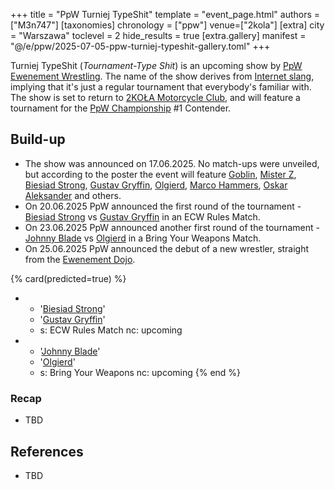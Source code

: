 +++
title = "PpW Turniej TypeShit"
template = "event_page.html"
authors = ["M3n747"]
[taxonomies]
chronology = ["ppw"]
venue=["2kola"]
[extra]
city = "Warszawa"
toclevel = 2
hide_results = true
[extra.gallery]
manifest = "@/e/ppw/2025-07-05-ppw-turniej-typeshit-gallery.toml"
+++

Turniej TypeShit (_Tournament-Type Shit_) is an upcoming show by [PpW Ewenement Wrestling](@/o/ppw.md). The name of the show derives from [Internet slang][name], implying that it's just a regular tournament that everybody's familiar with. The show is set to return to [2KOŁA Motorcycle Club](@/v/2kola.md), and will feature a tournament for the [PpW Championship](@/c/ppw-championship.md) #1 Contender.

## Build-up

* The show was announced on 17.06.2025. No match-ups were unveiled, but according to the poster the event will feature [Goblin](@/w/goblin.md), [Mister Z](@/w/mister-z.md), [Biesiad Strong](@/w/biesiad.md), [Gustav Gryffin](@/w/gustav-gryffin.md), [Olgierd](@/w/olgierd.md), [Marco Hammers](@/w/marco-hammers.md), [Oskar Aleksander](@/w/oskar-aleksander.md) and others.
* On 20.06.2025 PpW announced the first round of the tournament - [Biesiad Strong](@/w/biesiad.md) vs [Gustav Gryffin](@/w/gustav-gryffin.md) in an ECW Rules Match.
* On 23.06.2025 PpW announced another first round of the tournament - [Johnny Blade](@/w/johnny-blade.md) vs [Olgierd](@/w/olgierd.md) in a Bring Your Weapons Match.
* On 25.06.2025 PpW announced the debut of a new wrestler, straight from the [Ewenement Dojo](@/o/ewenement-dojo.md).

{% card(predicted=true) %}
- - '[Biesiad Strong](@/w/biesiad.md)'
  - '[Gustav Gryffin](@/w/gustav-gryffin.md)'
  - s: ECW Rules Match
    nc: upcoming
- - '[Johnny Blade](@/w/johnny-blade.md)'
  - '[Olgierd](@/w/olgierd.md)'
  - s: Bring Your Weapons
    nc: upcoming
{% end %}

### Recap

* TBD

## References

* TBD

[name]: https://context.reverso.net/translation/english-polish/type+shit
